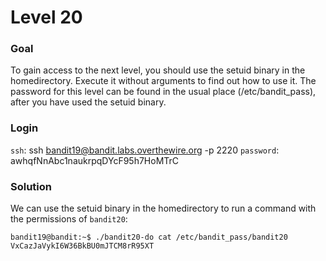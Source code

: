 # Level 20

### Goal
To gain access to the next level, you should use the setuid binary in the homedirectory. Execute it without arguments to find out how to use it. The password for this level can be found in the usual place (/etc/bandit_pass), after you have used the setuid binary.

### Login
`ssh`: ssh bandit19@bandit.labs.overthewire.org -p 2220
`password`: awhqfNnAbc1naukrpqDYcF95h7HoMTrC

### Solution
We can use the setuid binary in the homedirectory to run a command with the permissions of `bandit20`:
```shell
bandit19@bandit:~$ ./bandit20-do cat /etc/bandit_pass/bandit20
VxCazJaVykI6W36BkBU0mJTCM8rR95XT
```